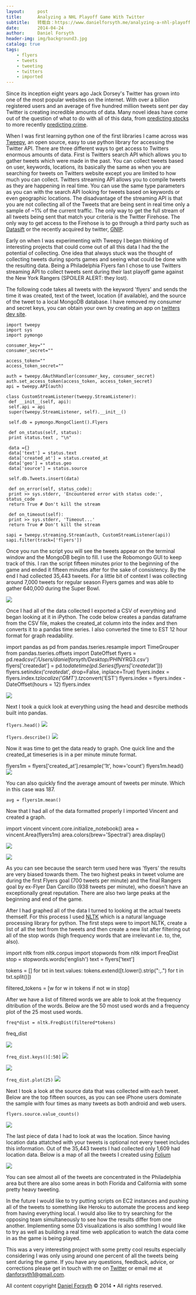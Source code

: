```yaml
---
layout:     post
title:      Analyzing a NHL Playoff Game With Twitter
subtitle:   转载自：https://www.danielforsyth.me/analyzing-a-nhl-playoff-game-with-twitter/
date:       2014-04-24
author:     Daniel Forsyth
header-img: img/background3.jpg
catalog: true
tags:
    - flyers
    - tweets
    - tweeting
    - twitters
    - imported
---
```


Since its inception eight years ago Jack Dorsey's Twitter has grown into one of the most popular websites on the internet. With over a billion registered users and an average of five hundred million tweets sent per day Twitter is creating incredible amounts of data. Many novel ideas have come out of the question of what to do with all of this data, from [predicting stocks](http://www.fastcoexist.com/1681873/twitter-can-predict-the-stock-market-if-youre-reading-the-right-tweets) to more recently [predicting crime](http://phys.org/news/2014-04-twitter-crime.html).

When I was first learning python one of the first libraries I came across was [Tweepy](https://github.com/tweepy/tweepy), an open source, easy to use python library for accessing the Twitter API. There are three different ways to get access to Twitters enormous amounts of data. First is Twitters search API which allows you to gather tweets which were made in the past. You can collect tweets based on user, keywords, locations, its basically the same as when you are searching for tweets on Twitters website except you are limited to how much you can collect. Twitters streaming API allows you to compile tweets as they are happening in real time. You can use the same type parameters as you can with the search API looking for tweets based on keywords or even geographic locations. The disadvantage of the streaming API is that you are not collecting all of the Tweets that are being sent in real time only a sample of ~1% of the current traffic. The only way to get the full stream of all tweets being sent that match your criteria is the Twitter Firehose. The only way to get access to the Firehose is to go through a third party such as [Datasift](http://datasift.com/) or the recently acquired by twitter, [GNIP](http://gnip.com/).

Early on when I was experimenting with Tweepy I began thinking of interesting projects that could come out of all this data I had the the potential of collecting. One idea that always stuck was the thought of collecting tweets during sports games and seeing what could be done with the resulting data. Being a Philadelphia Flyers fan I chose to use Twitters streaming API to collect tweets sent during their last playoff game against the New York Rangers (SPOILER ALERT: they lost). 

The following code takes all tweets with the keyword 'flyers' and sends the time it was created, text of the tweet, location (if available), and the source of the tweet to a local MongoDB database. I have removed my consumer and secret keys, you can obtain your own by creating an app on [twitters dev site](https://dev.twitter.com/ ).

```
import tweepy
import sys
import pymongo

consumer_key=""
consumer_secret=""

access_token=""
access_token_secret=""

auth = tweepy.OAuthHandler(consumer_key, consumer_secret)
auth.set_access_token(access_token, access_token_secret)
api = tweepy.API(auth)

class CustomStreamListener(tweepy.StreamListener):
 def __init__(self, api):
 self.api = api
 super(tweepy.StreamListener, self).__init__()

 self.db = pymongo.MongoClient().Flyers

 def on_status(self, status):
 print status.text , "\n"

 data ={}
 data['text'] = status.text
 data['created_at'] = status.created_at
 data['geo'] = status.geo
 data['source'] = status.source

 self.db.Tweets.insert(data)

 def on_error(self, status_code):
 print >> sys.stderr, 'Encountered error with status code:', status_code
 return True # Don't kill the stream

 def on_timeout(self):
 print >> sys.stderr, 'Timeout...'
 return True # Don't kill the stream

sapi = tweepy.streaming.Stream(auth, CustomStreamListener(api))
sapi.filter(track=['flyers'])
```

Once you run the script you will see the tweets appear on the terminal window and the MongoDB begin to fill. I use the Robomongo GUI to keep track of this. I ran the script fifteen minutes prior to the beginning of the game and ended it fifteen minutes after for the sake of consistency. By the end I had collected 35,443 tweets. For a little bit of context I was collecting around 7,000 tweets for regular season Flyers games and was able to gather 640,000 during the Super Bowl.

![](https://www.danielforsyth.me/content/images/2014/Apr/Screen-Shot-2014-04-24-at-6-04-40-PM.png)


Once I had all of the data collected I exported a CSV of everything and began looking at it in iPython. The code below creates a pandas dataframe from the CSV file, makes the created_at column into the index and then converts it to a pandas time series. I also converted the time to EST 12 hour format for graph readability.

import pandas as pd
from pandas.tseries.resample import TimeGrouper
from pandas.tseries.offsets import DateOffset
flyers = pd.read*csv('/Users/danielforsyth/Desktop/PHI*NYRG3.csv')
flyers['createdat'] = pd.to*datetime(pd.Series(flyers['created*at']))
flyers.set*index('created*at', drop=False, inplace=True)
flyers.index = flyers.index.tz*localize('GMT').tz*convert('EST')
flyers.index = flyers.index - DateOffset(hours = 12)
flyers.index

![](https://www.danielforsyth.me/content/images/2014/Apr/Screen-Shot-2014-04-24-at-6-15-25-PM.png)


Next I took a quick look at everything using the head and desrcibe methods built into pandas.

`flyers.head()`
![](https://www.danielforsyth.me/content/images/2014/Apr/Screen-Shot-2014-04-24-at-6-17-07-PM.png)


`flyers.describe()`
![](https://www.danielforsyth.me/content/images/2014/Apr/Screen-Shot-2014-04-24-at-6-18-12-PM.png)


Now it was time to get the data ready to graph. One quick line and the created_at timeseries is in a per minute minute format. 

flyers1m = flyers['created_at'].resample('1t', how='count')
flyers1m.head()
![](https://www.danielforsyth.me/content/images/2014/Apr/Screen-Shot-2014-04-24-at-6-24-51-PM.png)


You can also quickly find the average amount of tweets per minute. Which in this case was 187. 

`avg = flyers1m.mean()`

Now that I had all of the data formatted properly I imported Vincent and created a graph.

import vincent
vincent.core.initialize_notebook()
area = vincent.Area(flyers1m)
area.colors(brew='Spectral')
area.display()

![](https://www.danielforsyth.me/content/images/2014/Apr/Screen-Shot-2014-04-24-at-6-27-22-PM.png)


![](https://www.danielforsyth.me/content/images/2014/Apr/new.jpg)


As you can see because the search term used here was 'flyers' the results are very biased towards them. The two highest peaks in tweet volume are during the first Flyers goal (700 tweets per minute) and the final Rangers goal by ex-Flyer Dan Carcillo (938 tweets per minute), who doesn't have an exceptionally great reputation. There are also two large peaks at the beginning and end of the game. 

After I had graphed all of the data I turned to looking at the actual tweets themself. For this process I used [NLTK](http://www.nltk.org/) which is a natural language processing library for python. The first steps were to import NLTK, create a list of all the text from the tweets and then create a new list after filtering out all of the stop words (high frequency words that are irrelevant i.e. to, the, also).

import nltk
from nltk.corpus import stopwords
from nltk import FreqDist
stop = stopwords.words('english')
text = flyers['text']

tokens = []
for txt in text.values:
 tokens.extend([t.lower().strip(":,.") for t in txt.split()])

filtered_tokens = [w for w in tokens if not w in stop]

After we have a list of filtered words we are able to look at the frequency ditribution of the words. Below are the 50 most used words and a frequency plot of the 25 most used words.

`freq*dist = nltk.FreqDist(filtered*tokens)`

freq_dist

![](https://www.danielforsyth.me/content/images/2014/Apr/Screen-Shot-2014-04-24-at-9-00-37-PM.png)


`freq_dist.keys()[:50]`
![](https://www.danielforsyth.me/content/images/2014/Apr/Screen-Shot-2014-04-24-at-9-01-27-PM.png)

![](https://www.danielforsyth.me/content/images/2014/Apr/Screen-Shot-2014-04-24-at-9-03-08-PM.png)


`freq_dist.plot(25)`
![](https://www.danielforsyth.me/content/images/2014/Apr/Screen-Shot-2014-04-24-at-9-04-24-PM.png)


Next I took a look at the source data that was collected with each tweet. Below are the top fifteen sources, as you can see iPhone users dominate the sample with four times as many tweets as both android and web users.

`flyers.source.value_counts()`

![](https://www.danielforsyth.me/content/images/2014/Apr/Screen-Shot-2014-04-24-at-9-10-17-PM.png)


The last piece of data I had to look at was the location. Since having location data attatched with your tweets is optional not every tweet includes this information. Out of the 35,443 tweets I had collected only 1,609 had location data. Below is a map of all the tweets I created using [Folium](https://github.com/wrobstory/folium)

![](https://www.danielforsyth.me/content/images/2014/Apr/Screen-Shot-2014-04-24-at-9-19-01-PM.png)


You can see almost all of the tweets are concentrated in the Philadelphia area but there are also some areas in both Florida and California with some pretty heavy tweeting.

In the future I would like to try putting scripts on EC2 instances and pushing all of the tweets to something like Heroku to automate the process and keep from having everything local. I would also like to try searching for the opposing team simultaneously to see how the results differ from one another. Implementing some D3 visualizations is also somthing I would like to try as well as building a real time web application to watch the data come in as the game is being played. 

This was a very interesting project with some pretty cool results especially considering I was only using around one percent of all the tweets being sent during the game. If you have any questions, feedback, advice, or corrections please get in touch with me on [Twitter](https://twitter.com/Daniel_Forsyth1) or email me at danforsyth1@gmail.com.


 All content copyright
 [Daniel Forsyth](https://www.danielforsyth.me/) © 2014 • All rights reserved.
 
